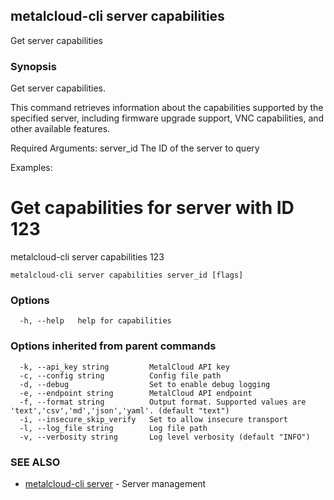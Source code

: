 ## metalcloud-cli server capabilities

Get server capabilities

### Synopsis

Get server capabilities.

This command retrieves information about the capabilities supported by the
specified server, including firmware upgrade support, VNC capabilities,
and other available features.

Required Arguments:
  server_id              The ID of the server to query

Examples:
  # Get capabilities for server with ID 123
  metalcloud-cli server capabilities 123


```
metalcloud-cli server capabilities server_id [flags]
```

### Options

```
  -h, --help   help for capabilities
```

### Options inherited from parent commands

```
  -k, --api_key string         MetalCloud API key
  -c, --config string          Config file path
  -d, --debug                  Set to enable debug logging
  -e, --endpoint string        MetalCloud API endpoint
  -f, --format string          Output format. Supported values are 'text','csv','md','json','yaml'. (default "text")
  -i, --insecure_skip_verify   Set to allow insecure transport
  -l, --log_file string        Log file path
  -v, --verbosity string       Log level verbosity (default "INFO")
```

### SEE ALSO

* [metalcloud-cli server](metalcloud-cli_server.md)	 - Server management

